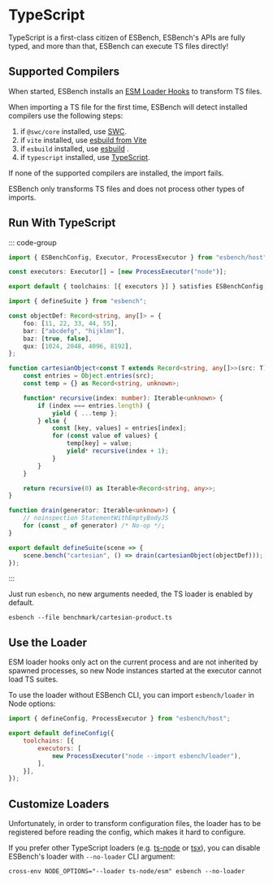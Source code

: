 # TypeScript

TypeScript is a first-class citizen of ESBench, ESBench's APIs are fully typed, and more than that, ESBench can execute TS files directly!

## Supported Compilers

When started, ESBench installs an [ESM Loader Hooks](https://nodejs.org/docs/latest/api/module.html#customization-hooks) to transform TS files.

When importing a TS file for the first time, ESBench will detect installed compilers use the following steps:

1. if `@swc/core` installed, use [SWC](https://github.com/swc-project/swc).
2. if `vite` installed, use [esbuild from Vite](https://vitejs.dev/guide/api-javascript.html#transformwithesbuild)
3. if `esbuild` installed, use [esbuild](https://github.com/evanw/esbuild) .
4. if `typescript` installed, use [TypeScript](https://github.com/microsoft/TypeScript/wiki/Using-the-Compiler-API#a-simple-transform-function).

If none of the supported compilers are installed, the import fails.

ESBench only transforms TS files and does not process other types of imports.

## Run With TypeScript

::: code-group
```typescript [esbench.config.ts]
import { ESBenchConfig, Executor, ProcessExecutor } from "esbench/host";

const executors: Executor[] = [new ProcessExecutor("node")];

export default { toolchains: [{ executors }] } satisfies ESBenchConfig;
```
```typescript [benchmark/cartesian-product.ts]
import { defineSuite } from "esbench";

const objectDef: Record<string, any[]> = {
	foo: [11, 22, 33, 44, 55],
	bar: ["abcdefg", "hijklmn"],
	baz: [true, false],
	qux: [1024, 2048, 4096, 8192],
};

function cartesianObject<const T extends Record<string, any[]>>(src: T) {
	const entries = Object.entries(src);
	const temp = {} as Record<string, unknown>;

	function* recursive(index: number): Iterable<unknown> {
		if (index === entries.length) {
			yield { ...temp };
		} else {
			const [key, values] = entries[index];
			for (const value of values) {
				temp[key] = value;
				yield* recursive(index + 1);
			}
		}
	}

	return recursive(0) as Iterable<Record<string, any>>;
}

function drain(generator: Iterable<unknown>) {
	// noinspection StatementWithEmptyBodyJS
	for (const _ of generator) /* No-op */;
}

export default defineSuite(scene => {
	scene.bench("cartesian", () => drain(cartesianObject(objectDef)));
});
```
:::

Just run `esbench`, no new arguments needed, the TS loader is enabled by default.

```shell
esbench --file benchmark/cartesian-product.ts
```

## Use the Loader

ESM loader hooks only act on the current process and are not inherited by spawned processes, so new Node instances started at the executor cannot load TS suites.

To use the loader without ESBench CLI, you can import `esbench/loader` in Node options:

```javascript
import { defineConfig, ProcessExecutor } from "esbench/host";

export default defineConfig({ 
	toolchains: [{ 
		executors: [
			new ProcessExecutor("node --import esbench/loader"),
		],
	}], 
});
```

## Customize Loaders

Unfortunately, in order to transform configuration files, the loader has to be registered before reading the config, which makes it hard to configure.

If you prefer other TypeScript loaders (e.g. [ts-node](https://github.com/TypeStrong/ts-node) or [tsx](https://github.com/privatenumber/tsx)), you can disable ESBench's loader with `--no-loader` CLI argument:

```shell
cross-env NODE_OPTIONS="--loader ts-node/esm" esbench --no-loader
```
